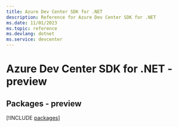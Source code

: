 ```yaml
---
title: Azure Dev Center SDK for .NET
description: Reference for Azure Dev Center SDK for .NET
ms.date: 11/01/2023
ms.topic: reference
ms.devlang: dotnet
ms.service: devcenter
---
```

# Azure Dev Center SDK for .NET - preview
## Packages - preview
[!INCLUDE [packages](dev-center-index.md)]